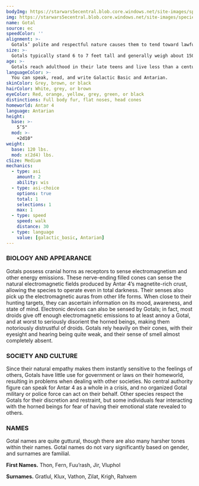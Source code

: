 ```yaml
---
bodyImg: https://starwars5ecentral.blob.core.windows.net/site-images/species/species_Gotal.png
img: https://starwars5ecentral.blob.core.windows.net/site-images/species/species_Gotal.png
name: Gotal
source: ec
speedColor: ''
alignment: >-
  Gotals’ polite and respectful nature causes them to tend toward lawful alignments, though there are exceptions.
size: >-
  Gotals typically stand 6 to 7 feet tall and generally weigh about 150 lbs. Regardless of your position in that range, your size is Medium.
age: >-
  Gotals reach adulthood in their late teens and live less than a century.
languageColor: >-
  You can speak, read, and write Galactic Basic and Antarian. 
skinColor: Grey, brown, or black
hairColor: White, grey, or brown
eyeColor: Red, orange, yellow, grey, green, or black
distinctions: Full body fur, flat noses, head cones
homeworld: Antar 4
language: Antarian
height:
  base: >-
    5’5"
  mod: >-
    +2d10"
weight:
  base: 120 lbs.
  mod: x(2d4) lbs.
cSize: Medium
mechanics:
  - type: asi
    amount: 2
    ability: wis
  - type: asi-choice
    options: true
    total: 1
    selections: 1
    max: 1
  - type: speed
    speed: walk
    distance: 30
  - type: language
    value: [galactic_basic, Antarian]
---
```

### BIOLOGY AND APPEARANCE
Gotals possess cranial horns as receptors to sense electromagnetism and other energy emissions. These nerve-ending filled cones can sense the natural electromagnetic fields produced by Antar 4’s magnetite-rich crust, allowing the species to operate even in total darkness. Their senses also pick up the electromagnetic auras from other life forms. When close to their hunting targets, they can ascertain information on its mood, awareness, and state of mind. Electronic devices can also be sensed by Gotals; in fact, most droids give off enough electromagnetic emissions to at least annoy a Gotal, and at worst to seriously disorient the horned beings, making them notoriously distrustful of droids. Gotals rely heavily on their cones, with their eyesight and hearing being quite weak, and their sense of smell almost completely absent.

### SOCIETY AND CULTURE
Since their natural empathy makes them instantly sensitive to the feelings of others, Gotals have little use for government or laws on their homeworld, resulting in problems when dealing with other societies. No central authority figure can speak for Antar 4 as a whole in a crisis, and no organized Gotal military or police force can act on their behalf. Other species respect the Gotals for their discretion and restraint, but some individuals fear interacting with the horned beings for fear of having their emotional state revealed to others.

### NAMES
Gotal names are quite guttural, though there are also many harsher tones within their names. Gotal names do not vary significantly based on gender, and surnames are familial.

__First Names.__ Thon, Fern, Fuu’rash, Jir, Vluphol

__Surnames.__ Gratlul, Klux, Vathon, Zilat, Krigh, Rahxem



    